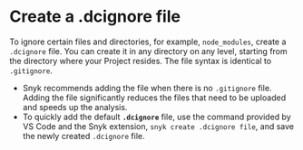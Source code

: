 # Create a .dcignore file

To ignore certain files and directories, for example, `node_modules`, create a `.dcignore` file. You can create it in any directory on any level, starting from the directory where your Project resides. The file syntax is identical to `.gitignore`.

* Snyk recommends adding the file when there is no `.gitignore` file. Adding the file significantly reduces the files that need to be uploaded and speeds up the analysis.
* To quickly add the default **`.dcignore`** file, use the command provided by VS Code and the Snyk extension, `snyk create .dcignore file`, and save the newly created `.dcignore` file.

